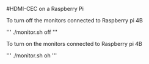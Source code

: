 #HDMI-CEC on a Raspberry Pi

To turn off the monitors connected to Raspberry pi 4B

'''
./monitor.sh off
'''

To turn on the monitors connected to Raspberry pi 4B

'''
./monitor.sh oh
'''
